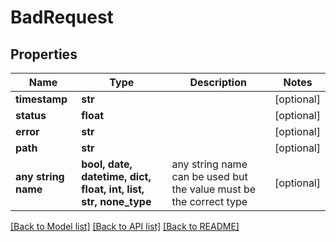 # BadRequest


## Properties
Name | Type | Description | Notes
------------ | ------------- | ------------- | -------------
**timestamp** | **str** |  | [optional] 
**status** | **float** |  | [optional] 
**error** | **str** |  | [optional] 
**path** | **str** |  | [optional] 
**any string name** | **bool, date, datetime, dict, float, int, list, str, none_type** | any string name can be used but the value must be the correct type | [optional]

[[Back to Model list]](../README.md#documentation-for-models) [[Back to API list]](../README.md#documentation-for-api-endpoints) [[Back to README]](../README.md)


